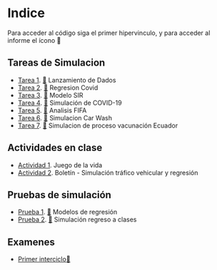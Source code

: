 # Indice
Para acceder al código siga el primer hipervinculo, y para acceder al informe el ícono :page_with_curl:

## Tareas de Simulacion 

- [Tarea 1](https://github.com/AlejoEnriquez2/Simulacion/tree/main/Dados). [:page_with_curl:](https://github.com/AlejoEnriquez2/Simulacion/blob/main/Dados/TareaDados_Enriquez.pdf) Lanzamiento de Dados
- [Tarea 2](https://github.com/AlejoEnriquez2/Simulacion/tree/main/Covid). [:page_with_curl:](https://github.com/AlejoEnriquez2/Simulacion/blob/main/Covid/Informe_Regresion_Covid.pdf) Regresion Covid
- [Tarea 3](https://github.com/AlejoEnriquez2/Simulacion/tree/main/Practica_SIR). [:page_with_curl:](https://github.com/AlejoEnriquez2/Simulacion/blob/main/Practica_SIR/Informe_SIR.pdf) Modelo SIR
- [Tarea 4](https://github.com/AlejoEnriquez2/Simulacion/tree/main/Practica_EventosDiscretos_2/.ipynb_checkpoints). [:page_with_curl:](https://github.com/AlejoEnriquez2/Simulacion/blob/main/Practica_EventosDiscretos_2/.ipynb_checkpoints/Informe_Simulacion_Covid.pdf) Simulación de COVID-19
- [Tarea 5](https://github.com/AlejoEnriquez2/Simulacion/tree/main/Practica_Fifa). [:page_with_curl:](https://github.com/AlejoEnriquez2/Simulacion/blob/main/Practica_Fifa/Informe_FIFA.pdf) Analisis FIFA
- [Tarea 6](https://github.com/AlejoEnriquez2/Simulacion/tree/main/Practica_Simulacion_EventosDiscretos). [:page_with_curl:](https://github.com/AlejoEnriquez2/Simulacion/blob/main/Practica_Simulacion_EventosDiscretos/Informe_Lavanderia.pdf) Simulacion Car Wash
- [Tarea 7](https://github.com/AlejoEnriquez2/Simulacion/tree/main/Practica_Simulacion_Vacunacion). [:page_with_curl:](https://github.com/AlejoEnriquez2/Simulacion/blob/main/Practica_Simulacion_Vacunacion/Informe_Simulacion_Vacunacion.pdf) Simulacion de proceso vacunación Ecuador

## Actividades en clase

- [Actividad 1](https://github.com/AlejoEnriquez2/Simulacion/blob/main/Juego%20de%20la%20Vida%20-%20PIB%20-%20Trafico/Juego%20de%20la%20Vida.pdf). Juego de la vida
- [Actividad 2](https://github.com/AlejoEnriquez2/Simulacion/blob/main/Juego%20de%20la%20Vida%20-%20PIB%20-%20Trafico/PIB%20-%20Trafico.pdf). Boletín - Simulación tráfico vehicular y regresión

## Pruebas de simulación

- [Prueba 1](https://github.com/AlejoEnriquez2/Simulacion/tree/main/Prueba). [:page_with_curl:]() Modelos de regresión
- [Prueba 2](https://github.com/AlejoEnriquez2/Simulacion/tree/main/Prueba_Enriquez_2). [:page_with_curl:]() Simulación regreso a clases

## Examenes

- [Primer interciclo](https://github.com/AlejoEnriquez2/Simulacion/tree/main/Examen)[:page_with_curl:]()
